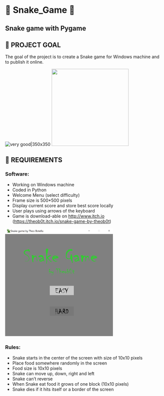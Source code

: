 # :snake: Snake_Game :snake:
## Snake game with Pygame

## :dart: PROJECT GOAL
The goal of the project is to create a Snake game for Windows machine and to publish it online. 

![very good|350x350](./data/snake_gif.gif)
<img src="./data/snake_gif.gif" width="250" height="250">

## :memo: REQUIREMENTS

### Software:
-	Working on Windows machine
-	Coded in Python
-	Welcome Menu (select difficulty)
-	Frame size is 500*500 pixels
-	Display current score and store best score locally
-	User plays using arrows of the keyboard
-	Game is download-able on http://www.itch.io <br> (https://theob0t.itch.io/snake-game-by-theob0t)

<img src="./data/screen_menu.png" alt="alt text" width="350" height="350">

### Rules:
-	Snake starts in the center of the screen with size of 10x10 pixels
-	Place food somewhere randomly in the screen
-	Food size is 10x10 pixels
-	Snake can move up, down, right and left
-	Snake can’t reverse
-	When Snake eat food it grows of one block (10x10 pixels)
-	Snake dies if it hits itself or a border of the screen
